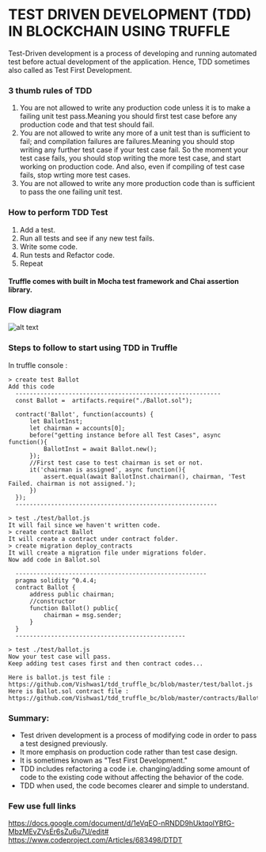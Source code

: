 # TEST DRIVEN DEVELOPMENT (TDD) IN BLOCKCHAIN USING TRUFFLE 

Test-Driven development is a process of developing and running automated test before actual development of the application. Hence, TDD sometimes also called as Test First Development.

### 3 thumb rules of TDD
1. You are not allowed to write any production code unless it is to make a failing unit test pass.Meaning you should first test case before any production code and that test should fail.
2. You are not allowed to write any more of a unit test than is sufficient to fail; and compilation failures are   failures.Meaning you should stop writing any further test case if your test case fail. So the moment your test case fails, you should stop writing the more test case, and start working on production code. And also, even if compiling of test case fails, stop wrting more test cases.
3. You are not allowed to write any more production code than is sufficient to pass the one failing unit test.

### How to perform TDD Test
1. Add a test.
2. Run all tests and see if any new test fails.
3. Write some code.
4. Run tests and Refactor code.
5. Repeat

#### Truffle comes with built in Mocha test framework and Chai assertion library.

### Flow diagram

![alt text](https://upload.wikimedia.org/wikipedia/commons/thumb/5/51/Test-driven_development.svg/685px-Test-driven_development.svg.png)

### Steps to follow to start using TDD in Truffle

In truffle console :


    > create test Ballot
    Add this code 
      ----------------------------------------------------------
      const Ballot =  artifacts.require("./Ballot.sol");

      contract('Ballot', function(accounts) {
          let BallotInst;
          let chairman = accounts[0];
          before("getting instance before all Test Cases", async function(){
              BallotInst = await Ballot.new();
          });
          //First test case to test chairman is set or not.
          it('chairman is assigned', async function(){
              assert.equal(await BallotInst.chairman(), chairman, 'Test Failed. chairman is not assigned.');
          })
      });
      ---------------------------------------------------------

    > test ./test/ballot.js
    It will fail since we haven't written code.
    > create contract Ballot
    It will create a contract under contract folder.
    > create migration deploy_contracts
    It will create a migration file under migrations folder.
    Now add code in Ballot.sol
    
      ------------------------------------------------------
      pragma solidity ^0.4.4;
      contract Ballot {
          address public chairman;
          //constructor
          function Ballot() public{
              chairman = msg.sender;
          }
      }
      ------------------------------------------------

    > test ./test/ballot.js
    Now your test case will pass.
    Keep adding test cases first and then contract codes...
    
    Here is ballot.js test file :  https://github.com/Vishwas1/tdd_truffle_bc/blob/master/test/ballot.js
    Here is Ballot.sol contract file : https://github.com/Vishwas1/tdd_truffle_bc/blob/master/contracts/Ballot.sol 
    
    
### Summary:

 - Test driven development is a process of modifying code in order to pass a test designed previously.
 - It more emphasis on production code rather than test case design.
 - It is sometimes known as "Test First Development."
 - TDD includes refactoring a code i.e. changing/adding some amount of code to the existing code without affecting the behavior of the code.
 - TDD when used, the code becomes clearer and simple to understand.

### Few use full links

https://docs.google.com/document/d/1eVqEO-nRNDD9hUktqolYBfG-MbzMEvZVsEr6sZu6u7U/edit# 
https://www.codeproject.com/Articles/683498/DTDT
